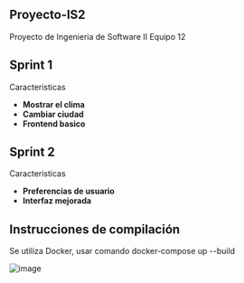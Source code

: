 ## Proyecto-IS2
Proyecto de Ingenieria de Software II Equipo 12

## Sprint 1
Caracteristicas
  - **Mostrar el clima**
  - **Cambiar ciudad**
  - **Frontend basico**

## Sprint 2
Caracteristicas
  - **Preferencias de usuario**
  - **Interfaz mejorada**

## Instrucciones de compilación
Se utiliza Docker, usar comando docker-compose up --build

![image](https://github.com/user-attachments/assets/e7d1aae1-1979-47b8-869c-fb8c014c3c33)


